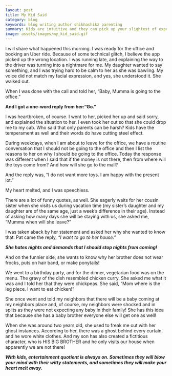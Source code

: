 ```yaml
---
layout: post
title: My Kid Said
category: blog
keywords: blog writing author shikhashikz parenting
summary: Kids are intuitive and they can pick up your slightest of expressions.
image: assets/images/my_kid_said.gif
---
```


I will share what happened this morning. I was ready for the office and booking an Uber ride. Because of some technical glitch, I believe the app picked up the wrong location. I was running late, and explaining the way to the driver was turning into a nightmare for me. My daughter wanted to say something, and I was trying hard to be calm to her as she was bawling. My voice did not match my facial expression, and yes, she understood it. She walked out.

When I was done with the call and told her, “Baby, Mumma is going to the office.”

**And I got a one-word reply from her:“Go.”**

I was heartbroken, of course. I went to her, picked her up and said sorry, and explained the situation to her. I even took her out so that she could drop me to my cab. Who said that only parents can be harsh? Kids have the temperament as well and their words do have cutting steel effect.

During weekdays, when I am about to leave for the office, we have a routine conversation that I should not be going to the office and then I list the reasons to her on why I should be going to the office. Today the response was different when I said that if the money is not there, then from where will the toys come from? And how will she go to the mall?

And the reply was, “I do not want more toys. I am happy with the present lot.”

My heart melted, and I was speechless.

There are a lot of funny quotes, as well. She eagerly waits for her cousin sister when she visits us during vacation time (my sister’s daughter and my daughter are of the same age, just a week’s difference in their age). Instead of asking how many days she will be staying with us, she asked me, “Mumma when will she leave?”

I was taken aback by her statement and asked her why she wanted to know that. Pat came the reply, *“I want to go to her house.”*

***She hates nights and demands that I should stop nights from coming!***

And on the funnier side, she wants to know why her brother does not wear frocks, puts on hair band, or make ponytails!

We went to a birthday party, and for the dinner, vegetarian food was on the menu. The gravy of the dish resembled chicken curry. She asked me what it was and I told her that they were chickpeas. She said, “Mom where is the leg piece. I want to eat chicken!”

She once went and told my neighbors that there will be a baby coming at my neighbors place and, of course, my neighbors were shocked and in splits as they were not expecting any baby in their family! She has this idea that because she has a baby brother everyone else will get one as well!

When she was around two years old, she used to freak me out with her ghost instances. According to her, there was a ghost behind every curtain, and he wore white clothes. And my son has also created a fictitious character, who is HIS BIG BROTHER and he only visits our house when apparently we are not there!

***With kids, entertainment quotient is always on. Sometimes they will blow your mind with their witty statements, and sometimes they will make your heart melt away.***
  
